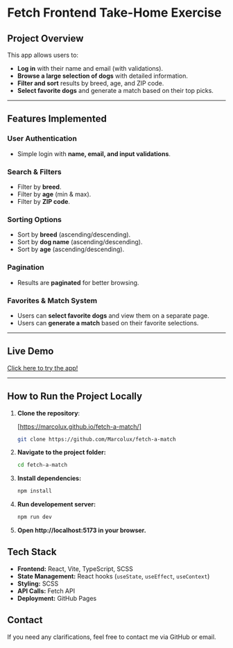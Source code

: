 # Fetch Frontend Take-Home Exercise

## Project Overview
This app allows users to:
- **Log in** with their name and email (with validations).  
- **Browse a large selection of dogs** with detailed information.  
- **Filter and sort** results by breed, age, and ZIP code.  
- **Select favorite dogs** and generate a match based on their top picks. 

---

## Features Implemented

### **User Authentication**
- Simple login with **name, email, and input validations**.

### **Search & Filters**
- Filter by **breed**.
- Filter by **age** (min & max).
- Filter by **ZIP code**.

### **Sorting Options**
- Sort by **breed** (ascending/descending).
- Sort by **dog name** (ascending/descending).
- Sort by **age** (ascending/descending).

### **Pagination**
- Results are **paginated** for better browsing.

### **Favorites & Match System**
- Users can **select favorite dogs** and view them on a separate page.
- Users can **generate a match** based on their favorite selections.

---

## Live Demo
[Click here to try the app!](https://marcolux.github.io/fetch-a-match/)

---

## How to Run the Project Locally
1. **Clone the repository**:

    [https://marcolux.github.io/fetch-a-match/]

   ```sh
   git clone https://github.com/Marcolux/fetch-a-match
2. **Navigate to the project folder:**

    ```sh
    cd fetch-a-match
3. **Install dependencies:**

    ```sh
    npm install
4. **Run developement server:**

    ```sh
    npm run dev
5. **Open http://localhost:5173 in your browser.**

## Tech Stack

- **Frontend:** React, Vite, TypeScript, SCSS  
- **State Management:** React hooks (`useState`, `useEffect`, `useContext`)  
- **Styling:** SCSS  
- **API Calls:** Fetch API  
- **Deployment:** GitHub Pages  


## Contact
If you need any clarifications, feel free to contact me via GitHub or email.
